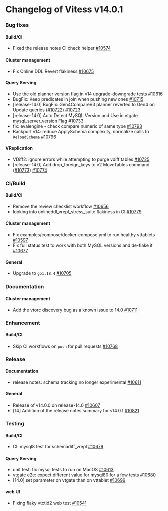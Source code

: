 # Changelog of Vitess v14.0.1

### Bug fixes
#### Build/CI
* Fixed the release notes CI check helper [#10574](https://github.com/vitessio/vitess/pull/10574)
#### Cluster management
* Fix Online DDL Revert flakiness [#10675](https://github.com/vitessio/vitess/pull/10675)
#### Query Serving
* Use the old planner version flag in v14 upgrade-downgrade tests [#10616](https://github.com/vitessio/vitess/pull/10616)
* BugFix: Keep predicates in join when pushing new ones [#10715](https://github.com/vitessio/vitess/pull/10715)
* [release-14.0] BugFix: Gen4CompareV3 planner reverted to Gen4 on Update queries ([#10722](https://github.com/vitessio/vitess/pull/10722)) [#10723](https://github.com/vitessio/vitess/pull/10723)
* [release-14.0] Auto Detect MySQL Version and Use in vtgate mysql_server_version Flag [#10733](https://github.com/vitessio/vitess/pull/10733)
* fix: evalengine - check compare numeric of same type [#10793](https://github.com/vitessio/vitess/pull/10793)
* Backport v14: reduce ApplySchema complexity, normalize calls to `ReloadSchema` [#10796](https://github.com/vitessio/vitess/pull/10796)
#### VReplication
* VDiff2: ignore errors while attempting to purge vdiff tables  [#10725](https://github.com/vitessio/vitess/pull/10725)
* [release-14.0] Add drop_foreign_keys to v2 MoveTables command ([#10773](https://github.com/vitessio/vitess/pull/10773)) [#10774](https://github.com/vitessio/vitess/pull/10774)
### CI/Build
#### Build/CI
* Remove the review checklist workflow [#10656](https://github.com/vitessio/vitess/pull/10656)
* looking into onlineddl_vrepl_stress_suite flakiness in CI [#10779](https://github.com/vitessio/vitess/pull/10779)
#### Cluster management
* Fix examples/compose/docker-compose.yml to run healthy vttablets [#10597](https://github.com/vitessio/vitess/pull/10597)
* Fix full status test to work with both MySQL versions and de-flake it [#10677](https://github.com/vitessio/vitess/pull/10677)
#### General
* Upgrade to `go1.18.4` [#10705](https://github.com/vitessio/vitess/pull/10705)
### Documentation
#### Cluster management
* Add the vtorc discovery bug as a known issue to 14.0 [#10711](https://github.com/vitessio/vitess/pull/10711)
### Enhancement
#### Build/CI
* Skip CI workflows on `push` for pull requests [#10768](https://github.com/vitessio/vitess/pull/10768)
### Release
#### Documentation
* release notes: schema tracking no longer experimental [#10611](https://github.com/vitessio/vitess/pull/10611)
#### General
* Release of v14.0.0 on release-14.0 [#10607](https://github.com/vitessio/vitess/pull/10607)
* [14] Addition of the release notes summary for v14.0.1 [#10821](https://github.com/vitessio/vitess/pull/10821)
### Testing
#### Build/CI
* CI: mysql8 test for schemadiff_vrepl [#10679](https://github.com/vitessio/vitess/pull/10679)
#### Query Serving
* unit test: fix mysql tests to run on MacOS [#10613](https://github.com/vitessio/vitess/pull/10613)
* vtgate e2e: expect different value for mysql80 for a few tests [#10680](https://github.com/vitessio/vitess/pull/10680)
* [14.0] set parameter on vtgate than on vttablet [#10699](https://github.com/vitessio/vitess/pull/10699)
#### web UI
* Fixing flaky vtctld2 web test [#10541](https://github.com/vitessio/vitess/pull/10541)
